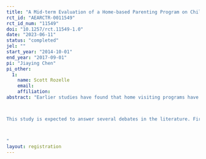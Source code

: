 ```yaml
---
title: "A Mid-term Evaluation of a Home-based Parenting Program on Children's and Parents' Outcomes in Rural China"
rct_id: "AEARCTR-0011549"
rct_id_num: "11549"
doi: "10.1257/rct.11549-1.0"
date: "2023-06-11"
status: "completed"
jel: ""
start_year: "2014-10-01"
end_year: "2017-09-01"
pi: "Jiaying Chen"
pi_other:
  1:
    name: Scott Rozelle
    email: 
    affiliation: 
abstract: "Earlier studies have found that home visiting programs have significant effects on children's development in the short run and long run, but the effects especially on cognitive skills may fade out in the medium run. This study evaluates the mid-term effects of a home-based parenting program, with a special focus on children's multi-dimensional outcomes and parenting practices. This study is based on an earlier RCT that was randomized across 131 villages in rural China comparing 66 treatment villages, where weekly visits were made to households with children between 18 and 30 months of age to deliver a structured stage-based curriculum designed to teach parenting skills, with 65 villages in the control group. This follow-up study was done when sampled children were 3-5 years old, which is a critical period to develop time preference according to developmental psychologists. We adopt a real incentivized Marshmallow Test paradigm to elicit children's time preference. We also have a parenting style questionnaire as developmental psychologists suggest parenting style is the main determinant of children's time preference. 

This study is expected to answer several debates in the literature. First, a comprehensive evaluation of children's cognitive skills, non-cognitive skills, and economic preferences can help to answer why the intervention effects on cognitive skills fade out in the medium run but the treated children finally achieve higher in adulthood. Induced changes in non-cognitive skills and economic preferences may act as mediators. Second, it contributes to a broader literature on the origins of inequality by focusing on the formation of time preference in early childhood. Third, as the earlier RCT is designed to improve parenting skills, we could establish some links between parenting practices and children's outcomes. 

"
layout: registration
---
```


